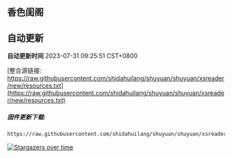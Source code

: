 ## 香色闺阁

## 自动更新
**自动更新时间** 2023-07-31 09:25:51 CST+0800

[整合源链接: https://raw.githubusercontent.com/shidahuilang/shuyuan/shuyuan/xsreader/new/resources.txt](https://raw.githubusercontent.com/shidahuilang/shuyuan/shuyuan/xsreader/new/resources.txt)
 ##### 固件更新下载:
 ``` bash
https://raw.githubusercontent.com/shidahuilang/shuyuan/shuyuan/xsreader/new/resources.txt
 ```
[![Stargazers over time](https://starchart.cc/shidahuilang/shuyuan.svg)](https://starchart.cc/shidahuilang/shuyuan)
